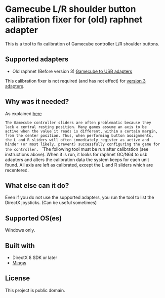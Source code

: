 # Gamecube L/R shoulder button calibration fixer for (old) raphnet adapter

This is a tool to fix calibration of Gamecube controller L/R shoulder buttons.

## Supported adapters

* Old raphnet (Before version 3) [Gamecube to USB adapters](http://www.raphnet.net/electronique/gc_n64_usb/index_en.php)

This calibration fixer is not required (and has not effect) for [version 3 adapters](http://www.raphnet.net/electronique/gcn64_usb_adapter_gen3/index_en.php).

## Why was it needed?

As explained [here](http://www.raphnet.net/electronique/gc_n64_usb_manual/index_en.php#3)

`The Gamecube controller sliders are often problematic because they lack a central resting position. Many games assume an axis to be active when the value it reads is different, within a certain margin, from the center position. Thus, when performing button assignments, the L and R sliders will often immediately register as active and hinder (or most likely, prevent) successfully configuring the game for the controller.
`
`The following tool must be run after calibration (see instructions above). When it is run, it looks for raphnet GC/N64 to usb adapters and alters the calibration data the system keeps for each unit found. All axis are left as calibrated, except the L and R sliders which are recentered.

## What else can it do?

Even if you do not use the supported adapters, you run the tool to list the DirectX joysticks. (Can be useful sometimes)

## Supported OS(es)

Windows only.

## Built with

* DirectX 8 SDK or later
* [Mingw](http://www.mingw.org/)

## License

This project is public domain.
